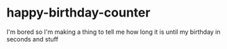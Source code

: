 # happy-birthday-counter
I'm bored so I'm making a thing to tell me how long it is until my birthday in seconds and stuff
